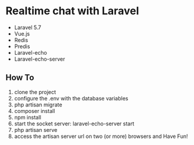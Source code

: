 # Realtime chat with Laravel
- Laravel 5.7
- Vue.js
- Redis
- Predis
- Laravel-echo
- Laravel-echo-server

## How To

1. clone the project
2. configure the .env with the database variables
3. php artisan migrate
4. composer install
5. npm install
6. start the socket server: laravel-echo-server start
7. php artisan serve
8. access the artisan server url on two (or more) browsers and Have Fun!
